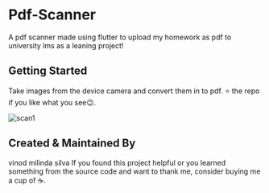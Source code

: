 # Pdf-Scanner

A pdf scanner made using flutter to upload my homework as pdf to university lms as a leaning project!




## Getting Started
Take images from the device camera and convert them in to pdf.
⭐ the repo if you like what you see😉.


![scan1](https://user-images.githubusercontent.com/66962737/123099707-10d81180-d450-11eb-86d0-4330b5c274a8.jpg)


## Created & Maintained By
   vinod milinda silva
   If you found this project helpful or you learned something from the source code and want to thank me, consider buying me a cup of ☕.
   
